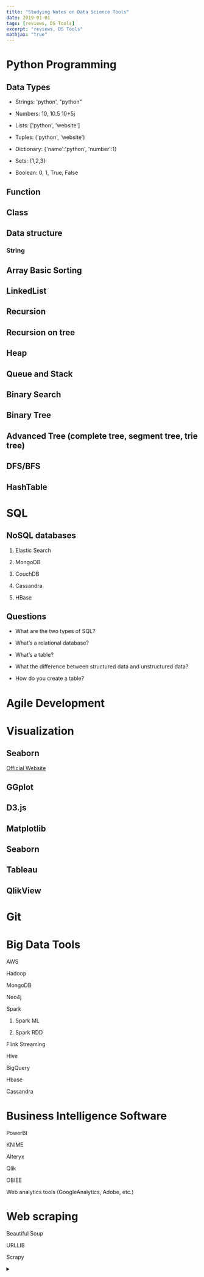 ```yaml
---
title: "Studying Notes on Data Science Tools"
date: 2019-01-01
tags: [reviews, DS Tools]
excerpt: "reviews, DS Tools"
mathjax: "true"
---
```



# Python Programming

## Data Types
  
  * Strings: 'python', "python"
  
  * Numbers: 10, 10.5 10+5j
  
  * Lists: ['python', 'website']
  
  * Tuples: ('python', 'website')
  
  * Dictionary: {'name':'python', 'number':1}
  
  * Sets: {1,2,3}
  
  * Boolean: 0, 1, True, False

## Function

## Class

## Data structure

### String 

## Array Basic Sorting

## LinkedList 

## Recursion 

## Recursion on tree

## Heap

## Queue and Stack

## Binary Search

## Binary Tree

## Advanced Tree (complete tree, segment tree, trie tree)

## DFS/BFS

## HashTable

# SQL

## NoSQL databases

1. Elastic Search

2. MongoDB

3. CouchDB 

4. Cassandra

5. HBase

## Questions

* What are the two types of SQL?

* What’s a relational database?

* What’s a table?

* What the difference between structured data and unstructured data?

* How do you create a table?

# Agile Development

# Visualization

## Seaborn

[Official Website](https://seaborn.pydata.org/)

## GGplot

## D3.js

## Matplotlib

## Seaborn

## Tableau

## QlikView

# Git

# Big Data Tools

AWS

Hadoop

MongoDB 

Neo4j 

Spark

1. Spark ML

2. Spark RDD

Flink Streaming

Hive

BigQuery

Hbase

Cassandra

# Business Intelligence Software

PowerBI

KNIME 

Alteryx

Qlik

OBIEE

Web analytics tools (GoogleAnalytics, Adobe, etc.)

# Web scraping

Beautiful Soup

URLLIB

Scrapy

<details>
<summary> 
  
</summary>
<br>
  
<br>
</details>

